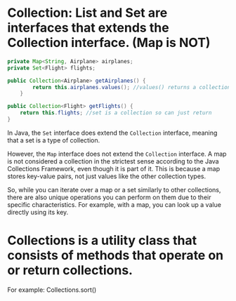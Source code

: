 # **Collection:** List and Set are interfaces that extends the Collection interface. (Map is NOT)

```java
private Map<String, Airplane> airplanes;
private Set<Flight> flights;

public Collection<Airplane> getAirplanes() {
        return this.airplanes.values(); //values() returns a collection of the values
    }

public Collection<Flight> getFlights() {
    return this.flights; //set is a collection so can just return
}
```
In Java, the `Set` interface does extend the `Collection` interface, meaning that a set is a type of collection.

However, the `Map` interface does not extend the `Collection` interface. A map is not considered a collection in the strictest sense according to the Java Collections Framework, even though it is part of it. This is because a map stores key-value pairs, not just values like the other collection types. 

So, while you can iterate over a map or a set similarly to other collections, there are also unique operations you can perform on them due to their specific characteristics. For example, with a map, you can look up a value directly using its key.



# **Collections** is a utility class that consists of methods that operate on or return collections.
For example: Collections.sort()

